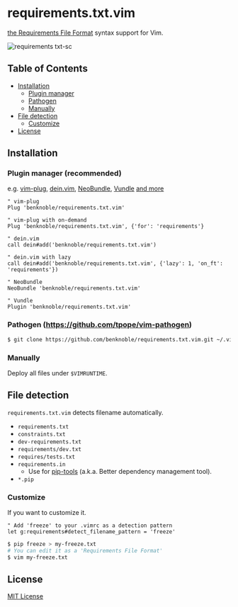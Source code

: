 requirements.txt.vim
====================

[the Requirements File Format](https://pip.pypa.io/en/stable/reference/requirements-file-format/) syntax support for Vim.

![requirements txt-sc](https://cloud.githubusercontent.com/assets/221802/11379923/5cbb4862-9336-11e5-8963-217b2d7df397.png)

Table of Contents
-----------------

* [Installation](#installation)
    * [Plugin manager](#plugin-manager-recommended)
    * [Pathogen](#pathogen-httpsgithubcomtpopevim-pathogen)
    * [Manually](#manually)
* [File detection](#file-detection)
    * [Customize](#customize)
* [License](#license)

Installation
------------

### Plugin manager (**recommended**)

e.g. [vim-plug](https://github.com/junegunn/vim-plug), [dein.vim](https://github.com/Shougo/dein.vim), [NeoBundle](https://github.com/Shougo/neobundle.vim), [Vundle](https://github.com/VundleVim/Vundle.vim) [and more](https://dotfiles.github.io/)

```vim
" vim-plug
Plug 'benknoble/requirements.txt.vim'

" vim-plug with on-demand
Plug 'benknoble/requirements.txt.vim', {'for': 'requirements'}

" dein.vim
call dein#add('benknoble/requirements.txt.vim')

" dein.vim with lazy
call dein#add('benknoble/requirements.txt.vim', {'lazy': 1, 'on_ft': 'requirements'})

" NeoBundle
NeoBundle 'benknoble/requirements.txt.vim'

" Vundle
Plugin 'benknoble/requirements.txt.vim'
```

### Pathogen (https://github.com/tpope/vim-pathogen)

```sh
$ git clone https://github.com/benknoble/requirements.txt.vim.git ~/.vim/bundle/requirements.txt.vim
```

### Manually

Deploy all files under `$VIMRUNTIME`.

File detection
--------------

`requirements.txt.vim` detects filename automatically.

* `requirements.txt`
* `constraints.txt`
* `dev-requirements.txt`
* `requirements/dev.txt`
* `requires/tests.txt`
* `requirements.in`
    * Use for [pip-tools](https://github.com/jazzband/pip-tools) (a.k.a. Better dependency management tool).
* `*.pip`

### Customize

If you want to customize it.

```vim
" Add 'freeze' to your .vimrc as a detection pattern
let g:requirements#detect_filename_pattern = 'freeze'
```

```sh
$ pip freeze > my-freeze.txt
# You can edit it as a 'Requirements File Format'
$ vim my-freeze.txt
```

License
-------

[MIT License](LICENSE.txt)
